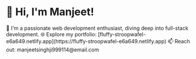 <h1>👋 Hi, I'm Manjeet! </h1>  
🚀 I'm a passionate web development enthusiast, diving deep into full-stack development.  
🌐 Explore my portfolio: [fluffy-stroopwafel-e6a649.netlify.app](https://fluffy-stroopwafel-e6a649.netlify.app)  
📫 Reach out: manjeetsinghji999114@email.com  
